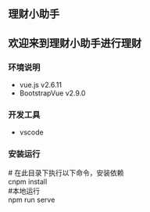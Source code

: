 ## 理财小助手
欢迎来到理财小助手进行理财
---  
### 环境说明
* vue.js v2.6.11  
* BootstrapVue  v2.9.0  
### 开发工具
* vscode  
### 安装运行  
\# 在此目录下执行以下命令，安装依赖  
cnpm install  
\#本地运行  
npm run serve
